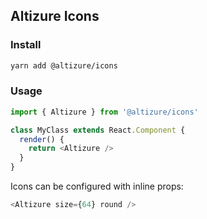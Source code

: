 ## Altizure Icons

### Install

```bash
yarn add @altizure/icons
```

### Usage
``` js
import { Altizure } from '@altizure/icons'

class MyClass extends React.Component {
  render() {
    return <Altizure />
  }
}
```

Icons can be configured with inline props:
```javascript
<Altizure size={64} round />
```
